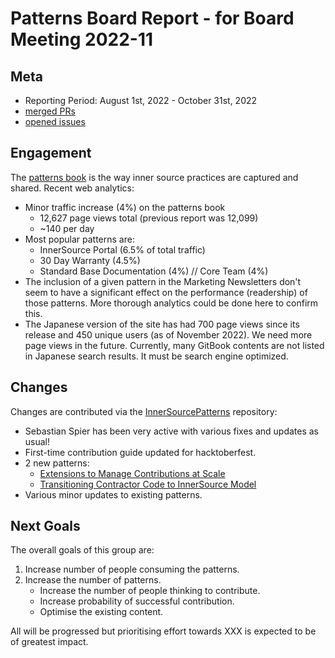 # Patterns Board Report - for Board Meeting 2022-11

## Meta

* Reporting Period: August 1st, 2022 - October 31st, 2022
* [merged PRs](https://github.com/InnerSourceCommons/InnerSourcePatterns/pulls?q=is%3Apr+closed%3A2022-08-01..2022-10-31+is%3Amerged)
* [opened issues](https://github.com/InnerSourceCommons/InnerSourcePatterns/issues?q=is%3Aissue+created%3A2022-08-01..2022-10-31+is%3Aopen+)

## Engagement

The [patterns book] is the way inner source practices are captured and shared. Recent web analytics:

* Minor traffic increase (4%) on the patterns book
   * 12,627 page views total (previous report was 12,099)
   * ~140 per day
* Most popular patterns are:
  * InnerSource Portal (6.5% of total traffic)
  * 30 Day Warranty (4.5%)
  * Standard Base Documentation (4%) // Core Team (4%)
* The inclusion of a given pattern in the Marketing Newsletters don't seem to have a significant effect on the performance (readership) of those patterns. More thorough analytics could be done here to confirm this.
* The Japanese version of the site has had 700 page views since its release and 450 unique users (as of November 2022). We need more page views in the future. Currently, many GitBook contents are not listed in Japanese search results. It must be search engine optimized.

## Changes

Changes are contributed via the [InnerSourcePatterns] repository:

* Sebastian Spier has been very active with various fixes and updates as usual!
* First-time contribution guide updated for hacktoberfest.
* 2 new patterns:
   * [Extensions to Manage Contributions at Scale](https://github.com/InnerSourceCommons/InnerSourcePatterns/pull/444/)
   * [Transitioning Contractor Code to InnerSource Model](https://github.com/InnerSourceCommons/InnerSourcePatterns/pull/377)
* Various minor updates to existing patterns.

## Next Goals

The overall goals of this group are:

1. Increase number of people consuming the patterns.
2. Increase the number of patterns.
    * Increase the number of people thinking to contribute.
    * Increase probability of successful contribution.
    * Optimise the existing content.

All will be progressed but prioritising effort towards XXX is expected to be of greatest impact.

[patterns book]: https://patterns.innersourcecommons.org/
[InnerSourcePatterns]: https://github.com/InnerSourceCommons/InnerSourcePatterns/
